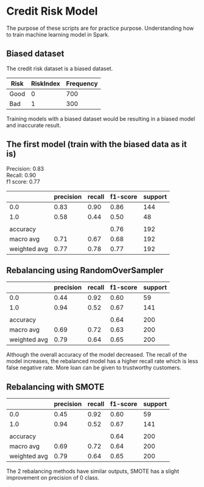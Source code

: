 # Credit Risk Model
<p>The purpose of these scripts are for practice purpose.
Understanding how to train machine learning model in Spark.</p>

## Biased dataset
<p>The credit risk dataset is a biased dataset.</p>

| Risk | RiskIndex | Frequency |
|------|-----------|-----------|
| Good | 0     |  700 |
| Bad  | 1      | 300 |


<p>Training models with a biased dataset would be resulting in a biased model and inaccurate result.</p>


## The first model (train with the biased data as it is)

Precision: 0.83</br>
Recall: 0.90</br>
f1 score: 0.77</br>

|     | precision | recall | f1-score | support |
|-----|-----------|--------|----------|---------|
| 0.0 | 0.83      |   0.90 | 0.86     | 144     |
| 1.0 | 0.58      |   0.44 |  0.50    | 48      |
|     |           |        |      |     |
| accuracy|   |   |   0.76   | 192     |
| macro avg | 0.71 | 0.67   |  0.68  | 192    |
| weighted avg | 0.77 | 0.78  | 0.77 | 192   |


## Rebalancing using RandomOverSampler
|     | precision | recall | f1-score | support |
|-----|-----------|--------|----------|---------|
| 0.0 | 0.44      |   0.92 | 0.60     | 59      |
| 1.0 | 0.94      |   0.52 |  0.67    | 141     |
|     |           |        |          |         |
| accuracy|       |        |   0.64   | 200     |
| macro avg | 0.69 | 0.72   |  0.63   | 200     |
| weighted avg |   0.79 | 0.64  | 0.65 | 200    |

<p>Although the overall accuracy of the model decreased. The recall of the model increases,
the rebalanced model has a higher recall rate which is less false negative rate.
More loan can be given to trustworthy customers.
</p>


## Rebalancing with SMOTE
|     | precision | recall | f1-score | support |
|-----|-----------|--------|----------|---------|
| 0.0 | 0.45      |   0.92 | 0.60     | 59      |
| 1.0 | 0.94      |   0.52 |  0.67    | 141     |
|     |           |        |          |         |
| accuracy|       |        |   0.64   | 200     |
| macro avg | 0.69 | 0.72   |  0.64   | 200     |
| weighted avg |   0.79 | 0.64  | 0.65 | 200    |

<p>The 2 rebalancing methods have similar outputs, SMOTE has a slight improvement on precision of 0 class.</p>